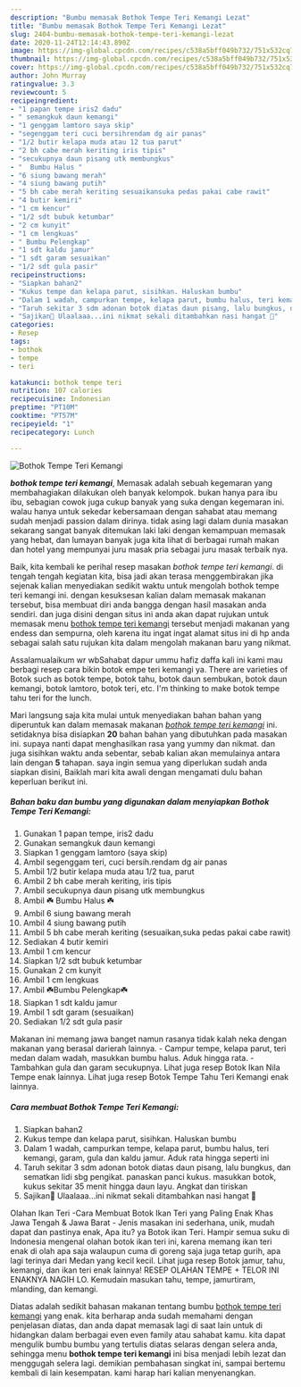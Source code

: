 ```yaml
---
description: "Bumbu memasak Bothok Tempe Teri Kemangi Lezat"
title: "Bumbu memasak Bothok Tempe Teri Kemangi Lezat"
slug: 2404-bumbu-memasak-bothok-tempe-teri-kemangi-lezat
date: 2020-11-24T12:14:43.890Z
image: https://img-global.cpcdn.com/recipes/c538a5bff049b732/751x532cq70/bothok-tempe-teri-kemangi-foto-resep-utama.jpg
thumbnail: https://img-global.cpcdn.com/recipes/c538a5bff049b732/751x532cq70/bothok-tempe-teri-kemangi-foto-resep-utama.jpg
cover: https://img-global.cpcdn.com/recipes/c538a5bff049b732/751x532cq70/bothok-tempe-teri-kemangi-foto-resep-utama.jpg
author: John Murray
ratingvalue: 3.3
reviewcount: 5
recipeingredient:
- "1 papan tempe iris2 dadu"
- " semangkuk daun kemangi"
- "1 genggam lamtoro saya skip"
- "segenggam teri cuci bersihrendam dg air panas"
- "1/2 butir kelapa muda atau 12 tua parut"
- "2 bh cabe merah keriting iris tipis"
- "secukupnya daun pisang utk membungkus"
- "  Bumbu Halus "
- "6 siung bawang merah"
- "4 siung bawang putih"
- "5 bh cabe merah keriting sesuaikansuka pedas pakai cabe rawit"
- "4 butir kemiri"
- "1 cm kencur"
- "1/2 sdt bubuk ketumbar"
- "2 cm kunyit"
- "1 cm lengkuas"
- " Bumbu Pelengkap"
- "1 sdt kaldu jamur"
- "1 sdt garam sesuaikan"
- "1/2 sdt gula pasir"
recipeinstructions:
- "Siapkan bahan2"
- "Kukus tempe dan kelapa parut, sisihkan. Haluskan bumbu"
- "Dalam 1 wadah, campurkan tempe, kelapa parut, bumbu halus, teri kemangi, garam, gula dan kaldu jamur. Aduk rata hingga seperti ini"
- "Taruh sekitar 3 sdm adonan botok diatas daun pisang, lalu bungkus, dan sematkan lidi sbg pengikat. panaskan panci kukus. masukkan botok, kukus sekitar 35 menit hingga daun layu. Angkat dan tiriskan"
- "Sajikan💖 Ulaalaaa...ini nikmat sekali ditambahkan nasi hangat 🥳"
categories:
- Resep
tags:
- bothok
- tempe
- teri

katakunci: bothok tempe teri 
nutrition: 107 calories
recipecuisine: Indonesian
preptime: "PT10M"
cooktime: "PT57M"
recipeyield: "1"
recipecategory: Lunch

---
```



![Bothok Tempe Teri Kemangi](https://img-global.cpcdn.com/recipes/c538a5bff049b732/751x532cq70/bothok-tempe-teri-kemangi-foto-resep-utama.jpg)

<b><i>bothok tempe teri kemangi</i></b>, Memasak adalah sebuah kegemaran yang membahagiakan dilakukan oleh banyak kelompok. bukan hanya para ibu ibu, sebagian cowok juga cukup banyak yang suka dengan kegemaran ini. walau hanya untuk sekedar kebersamaan dengan sahabat atau memang sudah menjadi passion dalam dirinya. tidak asing lagi dalam dunia masakan sekarang sangat banyak ditemukan laki laki dengan kemampuan memasak yang hebat, dan lumayan banyak juga kita lihat di berbagai rumah makan dan hotel yang mempunyai juru masak pria sebagai juru masak terbaik nya.

Baik, kita kembali ke perihal resep masakan <i>bothok tempe teri kemangi</i>. di tengah tengah kegiatan kita, bisa jadi akan terasa menggembirakan jika sejenak kalian menyediakan sedikit waktu untuk mengolah bothok tempe teri kemangi ini. dengan kesuksesan kalian dalam memasak makanan tersebut, bisa membuat diri anda bangga dengan hasil masakan anda sendiri. dan juga disini dengan situs ini anda akan dapat rujukan untuk memasak menu <u>bothok tempe teri kemangi</u> tersebut menjadi makanan yang endess dan sempurna, oleh karena itu ingat ingat alamat situs ini di hp anda sebagai salah satu rujukan kita dalam mengolah makanan baru yang nikmat.

Assalamualaikum wr wbSahabat dapur ummu hafiz daffa kali ini kami mau berbagi resep cara bikin botok empe teri kemangi ya. There are varieties of Botok such as botok tempe, botok tahu, botok daun sembukan, botok daun kemangi, botok lamtoro, botok teri, etc. I&#39;m thinking to make botok tempe tahu teri for the lunch.


Mari langsung saja kita mulai untuk menyediakan bahan bahan yang diperuntuk kan dalam memasak makanan <u><i>bothok tempe teri kemangi</i></u> ini. setidaknya bisa disiapkan <b>20</b> bahan bahan yang dibutuhkan pada masakan ini. supaya nanti dapat menghasilkan rasa yang yummy dan nikmat. dan juga sisihkan waktu anda sebentar, sebab kalian akan memulainya antara lain dengan <b>5</b> tahapan. saya ingin semua yang diperlukan sudah anda siapkan disini, Baiklah mari kita awali dengan mengamati dulu bahan keperluan berikut ini.

<!--inarticleads1-->

##### Bahan baku dan bumbu yang digunakan dalam menyiapkan Bothok Tempe Teri Kemangi:

1. Gunakan 1 papan tempe, iris2 dadu
1. Gunakan  semangkuk daun kemangi
1. Siapkan 1 genggam lamtoro (saya skip)
1. Ambil segenggam teri, cuci bersih.rendam dg air panas
1. Ambil 1/2 butir kelapa muda atau 1/2 tua, parut
1. Ambil 2 bh cabe merah keriting, iris tipis
1. Ambil secukupnya daun pisang utk membungkus
1. Ambil  ☘️ Bumbu Halus ☘️
1. Ambil 6 siung bawang merah
1. Ambil 4 siung bawang putih
1. Ambil 5 bh cabe merah keriting (sesuaikan,suka pedas pakai cabe rawit)
1. Sediakan 4 butir kemiri
1. Ambil 1 cm kencur
1. Siapkan 1/2 sdt bubuk ketumbar
1. Gunakan 2 cm kunyit
1. Ambil 1 cm lengkuas
1. Ambil  ☘️Bumbu Pelengkap☘️
1. Siapkan 1 sdt kaldu jamur
1. Ambil 1 sdt garam (sesuaikan)
1. Sediakan 1/2 sdt gula pasir


Makanan ini memang jawa banget namun rasanya tidak kalah neka dengan makanan yang berasal darierah lainnya. - Campur tempe, kelapa parut, teri medan dalam wadah, masukkan bumbu halus. Aduk hingga rata. - Tambahkan gula dan garam secukupnya. Lihat juga resep Botok Ikan Nila Tempe enak lainnya. Lihat juga resep Botok Tempe Tahu Teri Kemangi enak lainnya. 

<!--inarticleads2-->

##### Cara membuat Bothok Tempe Teri Kemangi:

1. Siapkan bahan2
1. Kukus tempe dan kelapa parut, sisihkan. Haluskan bumbu
1. Dalam 1 wadah, campurkan tempe, kelapa parut, bumbu halus, teri kemangi, garam, gula dan kaldu jamur. Aduk rata hingga seperti ini
1. Taruh sekitar 3 sdm adonan botok diatas daun pisang, lalu bungkus, dan sematkan lidi sbg pengikat. panaskan panci kukus. masukkan botok, kukus sekitar 35 menit hingga daun layu. Angkat dan tiriskan
1. Sajikan💖 Ulaalaaa...ini nikmat sekali ditambahkan nasi hangat 🥳


Olahan Ikan Teri -Cara Membuat Botok Ikan Teri yang Paling Enak Khas Jawa Tengah &amp; Jawa Barat - Jenis masakan ini sederhana, unik, mudah dapat dan pastinya enak, Apa itu? ya Botok ikan Teri. Hampir semua suku di Indonesia mengenal olahan botok ikan teri ini, karena memang ikan teri enak di olah apa saja walaupun cuma di goreng saja juga tetap gurih, apa lagi terinya dari Medan yang kecil kecil. Lihat juga resep Botok jamur, tahu, kemangi, dan ikan teri enak lainnya! RESEP OLAHAN TEMPE + TELOR INI ENAKNYA NAGIH LO. Kemudain masukan tahu, tempe, jamurtiram, mlanding, dan kemangi. 

Diatas adalah sedikit bahasan makanan tentang bumbu <u>bothok tempe teri kemangi</u> yang enak. kita berharap anda sudah memahami dengan penjelasan diatas, dan anda dapat memasak lagi di saat lain untuk di hidangkan dalam berbagai even even family atau sahabat kamu. kita dapat mengulik bumbu bumbu yang tertulis diatas selaras dengan selera anda, sehingga menu <b>bothok tempe teri kemangi</b> ini bisa menjadi lebih lezat dan menggugah selera lagi. demikian pembahasan singkat ini, sampai bertemu kembali di lain kesempatan. kami harap hari kalian menyenangkan.
